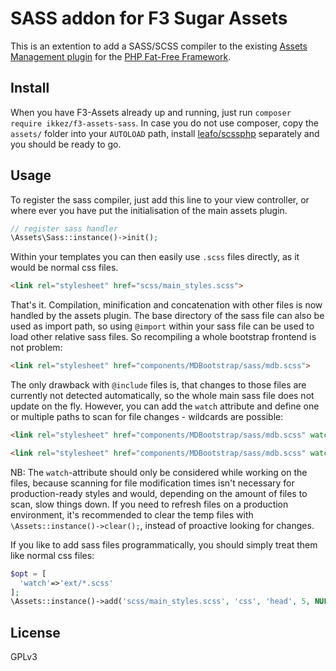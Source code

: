 # SASS addon for F3 Sugar Assets
This is an extention to add a SASS/SCSS compiler to the existing [Assets Management plugin](https://github.com/ikkez/f3-assets) for the [PHP Fat-Free Framework](https://github.com/bcosca/fatfree).

## Install

When you have F3-Assets already up and running, just run `composer require ikkez/f3-assets-sass`. 
In case you do not use composer, copy the `assets/` folder into your `AUTOLOAD` path, install [leafo/scssphp](https://github.com/leafo/scssphp) separately and you should be ready to go.


## Usage

To register the sass compiler, just add this line to your view controller, or where ever you have put the initialisation of the main assets plugin. 

```php
// register sass handler
\Assets\Sass::instance()->init();
```

Within your templates you can then easily use `.scss` files directly, as it would be normal css files.

```html
<link rel="stylesheet" href="scss/main_styles.scss">
```

That's it. Compilation, minification and concatenation with other files is now handled by the assets plugin.
The base directory of the sass file can also be used as import path, 
so using `@import` within your sass file can be used to load other relative sass files. So recompiling a whole bootstrap frontend is not problem:

```html
<link rel="stylesheet" href="components/MDBootstrap/sass/mdb.scss">
```

The only drawback with `@include` files is, that changes to those files are currently not detected automatically, 
so the whole main sass file does not update on the fly. However, you can add the `watch` attribute and define 
one or multiple paths to scan for file changes - wildcards are possible:
 
```html
<link rel="stylesheet" href="components/MDBootstrap/sass/mdb.scss" watch="custom.scss">

<link rel="stylesheet" href="components/MDBootstrap/sass/mdb.scss" watch="custom.scss, addons/*.scss">
```

NB: The `watch`-attribute should only be considered while working on the files, because scanning for file modification times isn't necessary for production-ready styles and would, depending on the amount of files to scan, slow things down. 
If you need to refresh files on a production environment, it's recommended to clear the temp files with `\Assets::instance()->clear();`, instead of proactive looking for changes.

If you like to add sass files programmatically, you should simply treat them like normal css files:

````php
$opt = [
  'watch'=>'ext/*.scss'
];
\Assets::instance()->add('scss/main_styles.scss', 'css', 'head', 5, NULL, $opt);
````

License
-

GPLv3
